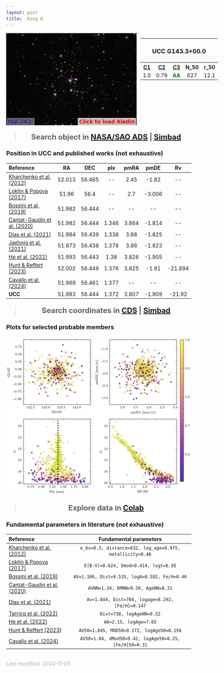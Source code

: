 ```yaml
---
layout: post
title:  King 6
---
```

<div style="display: flex; justify-content: space-between; width:720px;height:250px">
<div style="text-align: center;">
<!-- WEBP image -->
<img id="myImage" src="https://raw.githubusercontent.com/ucc23/Q2P/main/plots/king6_aladin.webp" alt="Clickable Image" style="width:355px;height:250px; cursor: pointer;">

<!-- Div to contain Aladin Lite viewer -->
<div id="aladin-lite-div" style="width:355px;height:250px;display:none;"></div>

<!-- Aladin Lite script (will be loaded after the image is clicked) -->
<script type="text/javascript">
// Function to load Aladin Lite after image click and hide the image
function loadAladinLiteAndHideImage() {
    // Dynamically load the Aladin Lite script
    let aladinScript = document.createElement('script');
    aladinScript.src = "https://aladin.cds.unistra.fr/AladinLite/api/v3/latest/aladin.js";
    aladinScript.charset = "utf-8";
    aladinScript.onload = function () {
        A.init.then(() => {
            let aladin = A.aladin('#aladin-lite-div', {survey:"P/DSS2/color", fov:0.403, target: "51.983 56.444"});
            // Remove the image
            document.getElementById('myImage').remove();
            // Hide the image
            //document.getElementById('myImage').style.visibility = "hidden";
            // Show the Aladin Lite viewer
            document.getElementById('aladin-lite-div').style.display = 'block';
        });
     };
    document.head.appendChild(aladinScript);
}
// Event listener for image click
document.getElementById('myImage').addEventListener('click', loadAladinLiteAndHideImage);
</script>
</div>
<!-- Left block -->

<table style="text-align: center; width:355px;height:250px;">
  <!-- Row 1 (title) -->
  <tr>
    <td colspan="5"><h3>UCC G143.3+00.0</h3></td>
  </tr>
  <!-- Row 2 -->
  <tr>
    <th><a href="https://ucc.ar/faq#what-are-the-c1-c2-and-c3-parameters" title="Photometric class">C1</a></th>
    <th><a href="https://ucc.ar/faq#what-are-the-c1-c2-and-c3-parameters" title="Density class">C2</a></th>
    <th><a href="https://ucc.ar/faq#what-are-the-c1-c2-and-c3-parameters" title="Combined class">C3</a></th>
    <th><div title="Stars with membership probability >50%">N_50</div></th>
    <th><div title="Radius that contains half the members [arcmin]">r_50</div></th>
  </tr>
  <!-- Row 3 -->
  <tr>
    <td>1.0</td>
    <td>0.79</td>
    <td><span style="color: green; font-weight: bold;">A</span><span style="color: green; font-weight: bold;">A</span></td>
    <td>627</td>
    <td>12.1</td>
  </tr>
</table>
</div>

> <p style="text-align:center; font-weight: bold; font-size:20px">Search object in <a href="https://ui.adsabs.harvard.edu/search/q=%20collection%3Aastronomy%20body%3A%22King%206%22&sort=date%20desc%2C%20bibcode%20desc&p_=0" target="_blank">NASA/SAO ADS</a> | <a href="https://simbad.cds.unistra.fr/simbad/sim-id-refs?Ident=king6" target="_blank">Simbad</a></p>


### Position in UCC and published works (not exhaustive)

| Reference    | RA    | DEC   | plx  | pmRA  | pmDE   |  Rv  |
| :---         | :---: | :---: | :---: | :---: | :---: | :---: |
|[Kharchenko et al. (2012)](https://ui.adsabs.harvard.edu/abs/2012A%26A...543A.156K) | 52.013 | 56.465 | -- | 2.45 | -1.82 | -- |
|[Loktin & Popova (2017)](https://ui.adsabs.harvard.edu/abs/2017AstBu..72..257L) | 51.96 | 56.4 | -- | 2.7 | -3.006 | -- |
|[Bossini et al. (2019)](https://ui.adsabs.harvard.edu/abs/2019A%26A...623A.108B) | 51.982 | 56.444 | -- | -- | -- | -- |
|[Cantat-Gaudin et al. (2020)](https://ui.adsabs.harvard.edu/abs/2020A%26A...640A...1C) | 51.982 | 56.444 | 1.346 | 3.864 | -1.814 | -- |
|[Dias et al. (2021)](https://ui.adsabs.harvard.edu/abs/2021MNRAS.504..356D) | 51.984 | 56.439 | 1.338 | 3.88 | -1.825 | -- |
|[Jaehnig et al. (2021)](https://ui.adsabs.harvard.edu/abs/2021ApJ...923..129J) | 51.973 | 56.438 | 1.378 | 3.86 | -1.823 | -- |
|[He et al. (2022)](https://ui.adsabs.harvard.edu/abs/2022ApJS..262....7H) | 51.993 | 56.443 | 1.38 | 3.826 | -1.905 | -- |
|[Hunt & Reffert (2023)](https://ui.adsabs.harvard.edu/abs/2023A%26A...673A.114H) | 52.002 | 56.449 | 1.376 | 3.825 | -1.91 | -21.894 |
|[Cavallo et al. (2024)](https://ui.adsabs.harvard.edu/abs/2024AJ....167...12C) | 51.969 | 56.461 | 1.377 | -- | -- | -- |
| **UCC** |51.983 | 56.444 | 1.372 | 3.807 | -1.909 | -21.92 |

> <p style="text-align:center; font-weight: bold; font-size:20px">Search coordinates in <a href="https://cdsportal.u-strasbg.fr/?target=51.983,+56.444" target="_blank">CDS</a> | <a href="https://simbad.cds.unistra.fr/mobile/object_list.html?coord=51.983%2056.444&output=json&radius=5&userEntry=king6" target="_blank">Simbad</a></p>

### Plots for selected probable members

![CLUSTER](https://raw.githubusercontent.com/ucc23/Q2P/main/plots/king6.webp)


> <p style="text-align:center; font-weight: bold; font-size:20px">Explore data in <a href="https://colab.research.google.com/github/UCC23/Q2P/blob/master/notebooks/king6.ipynb" target="_blank">Colab</a></p>


### Fundamental parameters in literature (not exhaustive)

| Reference |  Fundamental parameters |
| :---         |     :---:      |
| [Kharchenko et al. (2012)](https://ui.adsabs.harvard.edu/abs/2012A%26A...543A.156K) | `e_bv=0.3, distance=632, log_age=8.975, metallicity=0.46` |
| [Loktin & Popova (2017)](https://ui.adsabs.harvard.edu/abs/2017AstBu..72..257L) | `E(B-V)=0.624, Dmod=9.414, logt=6.95` |
| [Bossini et al. (2019)](https://ui.adsabs.harvard.edu/abs/2019A%26A...623A.108B) | `AV=1.106, Dist=9.535, logA=8.582, Fe/H=0.46` |
| [Cantat-Gaudin et al. (2020)](https://ui.adsabs.harvard.edu/abs/2020A%26A...640A...1C) | `AVNN=1.34, DMNN=9.38, AgeNN=8.31` |
| [Dias et al. (2021)](https://ui.adsabs.harvard.edu/abs/2021MNRAS.504..356D) | `Av=1.844, Dist=704, logage=8.292, [Fe/H]=0.147` |
| [Tarricq et al. (2022)](https://ui.adsabs.harvard.edu/abs/2022A%26A...659A..59T) | `Dist=738, logAgeNN=8.32` |
| [He et al. (2022)](https://ui.adsabs.harvard.edu/abs/2022ApJS..262....7H) | `A0=2.15, logAge=7.65` |
| [Hunt & Reffert (2023)](https://ui.adsabs.harvard.edu/abs/2023A%26A...673A.114H) | `AV50=1.845, MOD50=9.172, logAge50=8.156` |
| [Cavallo et al. (2024)](https://ui.adsabs.harvard.edu/abs/2024AJ....167...12C) | `AV50=1.84, dMod50=9.42, logAge50=8.25, [Fe/H]50=0.31` |

<br>
<font color="b3b1b1"><i>Last modified: 2024-11-05</i></font>
